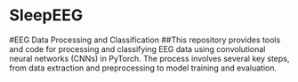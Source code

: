 # SleepEEG
#EEG Data Processing and Classification
##This repository provides tools and code for processing and classifying EEG data using convolutional neural networks (CNNs) in PyTorch. The process involves several key steps, from data extraction and preprocessing to model training and evaluation.
